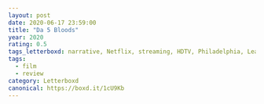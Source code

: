 ```yaml
---
layout: post 
date: 2020-06-17 23:59:00
title: "Da 5 Bloods"
year: 2020
rating: 0.5
tags_letterboxd: narrative, Netflix, streaming, HDTV, Philadelphia, Leah
tags:
  - film
  - review
category: Letterboxd
canonical: https://boxd.it/1cU9Kb
---
```


